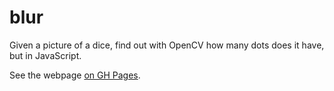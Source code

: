 # blur

Given a picture of a dice, find out with OpenCV how many dots does it have, but in JavaScript.

See the webpage [on GH Pages](https://rkeeves.github.io/blur/).
